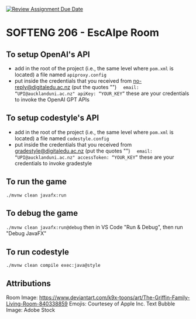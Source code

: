 [![Review Assignment Due Date](https://classroom.github.com/assets/deadline-readme-button-24ddc0f5d75046c5622901739e7c5dd533143b0c8e959d652212380cedb1ea36.svg)](https://classroom.github.com/a/K_kBlAWd)

# SOFTENG 206 - EscAIpe Room

## To setup OpenAI's API

- add in the root of the project (i.e., the same level where `pom.xml` is located) a file named `apiproxy.config`
- put inside the credentials that you received from no-reply@digitaledu.ac.nz (put the quotes "")
  `  email: “UPI@aucklanduni.ac.nz"
apiKey: “YOUR_KEY”`
  these are your credentials to invoke the OpenAI GPT APIs

## To setup codestyle's API

- add in the root of the project (i.e., the same level where `pom.xml` is located) a file named `codestyle.config`
- put inside the credentials that you received from gradestyle@digitaledu.ac.nz (put the quotes "")
  `  email: “UPI@aucklanduni.ac.nz"
accessToken: “YOUR_KEY”`
  these are your credentials to invoke gradestyle

## To run the game

`./mvnw clean javafx:run`

## To debug the game

`./mvnw clean javafx:run@debug` then in VS Code "Run & Debug", then run "Debug JavaFX"

## To run codestyle

`./mvnw clean compile exec:java@style`

## Attributions

Room Image: https://www.deviantart.com/k9x-toons/art/The-Griffin-Family-Living-Room-840338859
Emojis: Courtesey of Apple Inc.
Text Bubble Image: Adobe Stock
